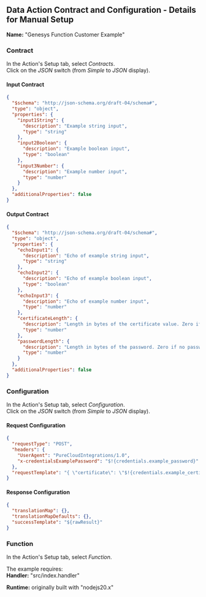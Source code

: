 ## Data Action Contract and Configuration - Details for Manual Setup

**Name:** "Genesys Function Customer Example"

### Contract

In the Action's Setup tab, select *Contracts*.  
Click on the *JSON* switch (from *Simple* to *JSON* display).

#### Input Contract

```json
{
  "$schema": "http://json-schema.org/draft-04/schema#",
  "type": "object",
  "properties": {
    "input1String": {
      "description": "Example string input",
      "type": "string"
    },
    "input2Boolean": {
      "description": "Example boolean input",
      "type": "boolean"
    },
    "input3Number": {
      "description": "Example number input",
      "type": "number"
    }
  },
  "additionalProperties": false
}
```

#### Output Contract

```json
{
  "$schema": "http://json-schema.org/draft-04/schema#",
  "type": "object",
  "properties": {
    "echoInput1": {
      "description": "Echo of example string input",
      "type": "string"
    },
    "echoInput2": {
      "description": "Echo of example boolean input",
      "type": "boolean"
    },
    "echoInput3": {
      "description": "Echo of example number input",
      "type": "number"
    },
    "certificateLength": {
      "description": "Length in bytes of the certificate value. Zero if no certificate found.",
      "type": "number"
    },
    "passwordLength": {
      "description": "Length in bytes of the password. Zero if no password found.",
      "type": "number"
    }
  },
  "additionalProperties": false
}
```

### Configuration

In the Action's Setup tab, select *Configuration*.  
Click on the *JSON* switch (from *Simple* to *JSON* display).

#### Request Configuration

```json
{
  "requestType": "POST",
  "headers": {
    "UserAgent": "PureCloudIntegrations/1.0",
    "x-credentialsExamplePassword": "$!{credentials.example_password}"
  },
  "requestTemplate": "{ \"certificate\": \"$!{credentials.example_certificate_base64}\",\n  \"input1String\": \"$!{input.input1String}\",\n  \"input2Boolean\": $!{input.input2Boolean} \n#if( \"$!{input.input3Number}\" != \"\" )\n  ,  \"input3Number\": ${input.input3Number}\n#end\n}"
}
```

#### Response Configuration

```json
{
  "translationMap": {},
  "translationMapDefaults": {},
  "successTemplate": "${rawResult}"
}
```

### Function

In the Action's Setup tab, select *Function*.

The example requires:  
**Handler:** "src/index.handler"

**Runtime:** originally built with "nodejs20.x"
